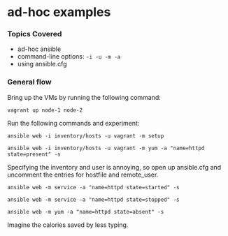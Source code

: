 # ad-hoc examples

### Topics Covered
* ad-hoc ansible
* command-line options: ```-i -u -m -a```
* using ansible.cfg


### General flow


Bring up the VMs by running the following command:

	vagrant up node-1 node-2

	

Run the following commands and experiment:

	ansible web -i inventory/hosts -u vagrant -m setup
	
	ansible web -i inventory/hosts -u vagrant -m yum -a "name=httpd state=present" -s

Specifying the inventory and user is annoying, so open up ansible.cfg and uncomment the entries for hostfile and remote_user.

	
	ansible web -m service -a "name=httpd state=started" -s
	
	ansible web -m service -a "name=httpd state=stopped" -s
	
	ansible web -m yum -a "name=httpd state=absent" -s
	
	
Imagine the calories saved by less typing.